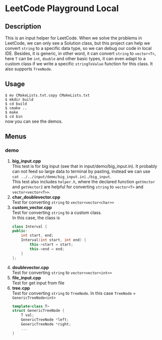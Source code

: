 # LeetCode Playground Local
## Description
This is an input helper for LeetCode. When we solve the problems in LeetCode, we can only see a Solution class, but this project can help we convert `string` to a specific data type, so we can debug our code in local IDE. Besides, it is generic, in other word, it can convert `string` to `vector<T>`, here `T` can be `int`, `double` and other basic types, it can even adapt to a custom class if we write a specific `stringToValue` function for this class. It also supports `TreeNode`.

## Usage 
`$ mv CMakeLists.txt.copy CMakeLists.txt`  
`$ mkdir build`  
`$ cd build`  
`$ cmake ..`  
`$ make`  
`$ cd bin`  
now you can see the demos.

## Menus
### demo
1) **big_input.cpp**  
This test is for big input (see that in input/demo/big_input.in). It probably can not feed so large data to terminal by pasting, instead we can use  
`cat ../../input/demo/big_input.in|./big_input`.  
This test also includes `helper.h`, where the declared function `getVector` and `getVector2` are helpful for  converting `string` to `vector<T>` and `vector<vector<T>>`.
2) **char_doublevector.cpp**  
Test for converting `string` to `vector<vector<char>>`
3) **custom_vector.cpp**  
Test for converting `string` to a custom class.  
In this case, the class is  
    ```c++
    class Interval {
    public:
        int start, end;
        Interval(int start, int end) {
            this->start = start;
            this->end = end;
        }
    };
    ```
4) **doublevector.cpp**  
Test for converting `string` to `vector<vector<int>>`
5) **file_input.cpp**  
Test for get input from file
6) **tree.cpp**  
Test for converting `string` to `TreeNode`.
In this case `TreeNode` = `GenericTreeNode<int>`
    ```c++
    template<class T>
    struct GenericTreeNode {
        T val;
        GenericTreeNode *left;
        GenericTreeNode *right;
        ...
    }
    ```

